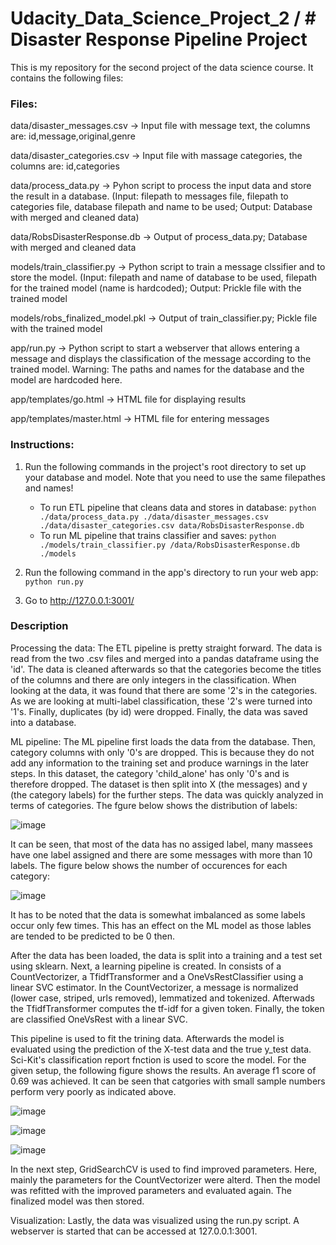 # Udacity_Data_Science_Project_2 / # Disaster Response Pipeline Project
This is my repository for the second project of the data science course. It contains the following files:

### Files:
data/disaster_messages.csv -> Input file with message text, the columns are: id,message,original,genre

data/disaster_categories.csv -> Input file with massage categories, the columns are: id,categories

data/process_data.py -> Pyhon script to process the input data and store the result in a database. (Input: filepath to messages file, filepath to categories file, database filepath and name to be used; Output: Database with merged and cleaned data)

data/RobsDisasterResponse.db -> Output of process_data.py; Database with merged and cleaned data


models/train_classifier.py -> Python script to train a message clssifier and to store the model. (Input: filepath and name of database to be used, filepath for the trained model (name is hardcoded); Output: Prickle file with the trained model

models/robs_finalized_model.pkl -> Output of train_classifier.py; Pickle file with the trained model


app/run.py -> Python script to start a webserver that allows entering a message and displays the classification of the message according to the trained model. Warning: The paths and names for the database and the model are hardcoded here.

app/templates/go.html -> HTML file for displaying results

app/templates/master.html -> HTML file for entering messages

### Instructions:
1. Run the following commands in the project's root directory to set up your database and model. Note that you need to use the same filepathes and names!

    - To run ETL pipeline that cleans data and stores in database:
     `python ./data/process_data.py ./data/disaster_messages.csv ./data/disaster_categories.csv data/RobsDisasterResponse.db`
    - To run ML pipeline that trains classifier and saves:
     `python ./models/train_classifier.py /data/RobsDisasterResponse.db ./models`

2. Run the following command in the app's directory to run your web app:
     `python run.py`

3. Go to http://127.0.0.1:3001/

### Description
Processing the data: The ETL pipeline is pretty straight forward. The data is read from the two .csv files and merged into a pandas dataframe using the 'id'. The data is cleaned afterwards so that the categories become the titles of the columns and there are only integers in the classification. When looking at the data, it was found that there are some '2's in the categories. As we are looking at multi-label classification, these '2's were turned into '1's. Finally, duplicates (by id) were dropped. Finally, the data was saved into a database.

ML pipeline: The ML pipeline first loads the data from the database. Then, category columns with only '0's are dropped. This is because they do not add any information to the training set and produce warnings in the later steps. In this dataset, the category 'child_alone' has only '0's and is therefore dropped. The dataset is then split into X (the messages) and y (the category labels) for the further steps. The data was quickly analyzed in terms of categories. The fgure below shows the distribution of labels:

![image](https://user-images.githubusercontent.com/65665840/119840848-9f1aaf80-bf05-11eb-95a7-b407646068e2.png)

It can be seen, that most of the data has no assiged label, many massees have one label assigned and there are some messages with more than 10 labels. The figure below shows the number of occurences for each category:

![image](https://user-images.githubusercontent.com/65665840/119841351-033d7380-bf06-11eb-866e-588a7c75f06f.png)

It has to be noted that the data is somewhat imbalanced as some labels occur only few times. This has an effect on the ML model as those lables are tended to be predicted to be 0 then.

After the data has been loaded, the data is split into a training and a test set using sklearn. Next, a learning pipeline is created. In consists of a CountVectorizer, a TfidfTransformer and a OneVsRestClassifier using a linear SVC estimator. In the CountVectorizer, a message is normalized (lower case, striped, urls removed), lemmatized and tokenized. Afterwads the TfidfTransformer computes the tf-idf for a given token. Finally, the token are classified OneVsRest with a linear SVC. 

This pipeline is used to fit the trining data. Afterwards the model is evaluated using the prediction of the X-test data and the true y_test data. Sci-Kit's classification report fnction is used to score the model. For the given setup, the following figure shows the results. An average f1 score of 0.69 was achieved. It can be seen that catgories with small sample numbers perform very poorly as indicated above.

![image](https://user-images.githubusercontent.com/65665840/119846284-4ac5fe80-bf0a-11eb-96f3-ba67c958f24b.png)

![image](https://user-images.githubusercontent.com/65665840/119907027-aebee600-bf4f-11eb-842c-a4efca14c92c.png)

![image](https://user-images.githubusercontent.com/65665840/119907087-d44bef80-bf4f-11eb-8189-740ff2c562e5.png)

In the next step, GridSearchCV is used to find improved parameters. Here, mainly the parameters for the CountVectorizer were alterd. Then the model was refitted with the improved parameters and evaluated again. The finalized model was then stored.

Visualization: Lastly, the data was visualized using the run.py script. A webserver is started that can be accessed at 127.0.0.1:3001. 
